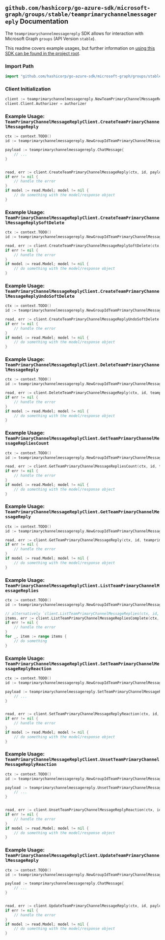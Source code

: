 
## `github.com/hashicorp/go-azure-sdk/microsoft-graph/groups/stable/teamprimarychannelmessagereply` Documentation

The `teamprimarychannelmessagereply` SDK allows for interaction with Microsoft Graph `groups` (API Version `stable`).

This readme covers example usages, but further information on [using this SDK can be found in the project root](https://github.com/hashicorp/go-azure-sdk/tree/main/docs).

### Import Path

```go
import "github.com/hashicorp/go-azure-sdk/microsoft-graph/groups/stable/teamprimarychannelmessagereply"
```


### Client Initialization

```go
client := teamprimarychannelmessagereply.NewTeamPrimaryChannelMessageReplyClientWithBaseURI("https://graph.microsoft.com")
client.Client.Authorizer = authorizer
```


### Example Usage: `TeamPrimaryChannelMessageReplyClient.CreateTeamPrimaryChannelMessageReply`

```go
ctx := context.TODO()
id := teamprimarychannelmessagereply.NewGroupIdTeamPrimaryChannelMessageID("groupId", "chatMessageId")

payload := teamprimarychannelmessagereply.ChatMessage{
	// ...
}


read, err := client.CreateTeamPrimaryChannelMessageReply(ctx, id, payload, teamprimarychannelmessagereply.DefaultCreateTeamPrimaryChannelMessageReplyOperationOptions())
if err != nil {
	// handle the error
}
if model := read.Model; model != nil {
	// do something with the model/response object
}
```


### Example Usage: `TeamPrimaryChannelMessageReplyClient.CreateTeamPrimaryChannelMessageReplySoftDelete`

```go
ctx := context.TODO()
id := teamprimarychannelmessagereply.NewGroupIdTeamPrimaryChannelMessageIdReplyID("groupId", "chatMessageId", "chatMessageId1")

read, err := client.CreateTeamPrimaryChannelMessageReplySoftDelete(ctx, id, teamprimarychannelmessagereply.DefaultCreateTeamPrimaryChannelMessageReplySoftDeleteOperationOptions())
if err != nil {
	// handle the error
}
if model := read.Model; model != nil {
	// do something with the model/response object
}
```


### Example Usage: `TeamPrimaryChannelMessageReplyClient.CreateTeamPrimaryChannelMessageReplyUndoSoftDelete`

```go
ctx := context.TODO()
id := teamprimarychannelmessagereply.NewGroupIdTeamPrimaryChannelMessageIdReplyID("groupId", "chatMessageId", "chatMessageId1")

read, err := client.CreateTeamPrimaryChannelMessageReplyUndoSoftDelete(ctx, id, teamprimarychannelmessagereply.DefaultCreateTeamPrimaryChannelMessageReplyUndoSoftDeleteOperationOptions())
if err != nil {
	// handle the error
}
if model := read.Model; model != nil {
	// do something with the model/response object
}
```


### Example Usage: `TeamPrimaryChannelMessageReplyClient.DeleteTeamPrimaryChannelMessageReply`

```go
ctx := context.TODO()
id := teamprimarychannelmessagereply.NewGroupIdTeamPrimaryChannelMessageIdReplyID("groupId", "chatMessageId", "chatMessageId1")

read, err := client.DeleteTeamPrimaryChannelMessageReply(ctx, id, teamprimarychannelmessagereply.DefaultDeleteTeamPrimaryChannelMessageReplyOperationOptions())
if err != nil {
	// handle the error
}
if model := read.Model; model != nil {
	// do something with the model/response object
}
```


### Example Usage: `TeamPrimaryChannelMessageReplyClient.GetTeamPrimaryChannelMessageRepliesCount`

```go
ctx := context.TODO()
id := teamprimarychannelmessagereply.NewGroupIdTeamPrimaryChannelMessageID("groupId", "chatMessageId")

read, err := client.GetTeamPrimaryChannelMessageRepliesCount(ctx, id, teamprimarychannelmessagereply.DefaultGetTeamPrimaryChannelMessageRepliesCountOperationOptions())
if err != nil {
	// handle the error
}
if model := read.Model; model != nil {
	// do something with the model/response object
}
```


### Example Usage: `TeamPrimaryChannelMessageReplyClient.GetTeamPrimaryChannelMessageReply`

```go
ctx := context.TODO()
id := teamprimarychannelmessagereply.NewGroupIdTeamPrimaryChannelMessageIdReplyID("groupId", "chatMessageId", "chatMessageId1")

read, err := client.GetTeamPrimaryChannelMessageReply(ctx, id, teamprimarychannelmessagereply.DefaultGetTeamPrimaryChannelMessageReplyOperationOptions())
if err != nil {
	// handle the error
}
if model := read.Model; model != nil {
	// do something with the model/response object
}
```


### Example Usage: `TeamPrimaryChannelMessageReplyClient.ListTeamPrimaryChannelMessageReplies`

```go
ctx := context.TODO()
id := teamprimarychannelmessagereply.NewGroupIdTeamPrimaryChannelMessageID("groupId", "chatMessageId")

// alternatively `client.ListTeamPrimaryChannelMessageReplies(ctx, id, teamprimarychannelmessagereply.DefaultListTeamPrimaryChannelMessageRepliesOperationOptions())` can be used to do batched pagination
items, err := client.ListTeamPrimaryChannelMessageRepliesComplete(ctx, id, teamprimarychannelmessagereply.DefaultListTeamPrimaryChannelMessageRepliesOperationOptions())
if err != nil {
	// handle the error
}
for _, item := range items {
	// do something
}
```


### Example Usage: `TeamPrimaryChannelMessageReplyClient.SetTeamPrimaryChannelMessageReplyReaction`

```go
ctx := context.TODO()
id := teamprimarychannelmessagereply.NewGroupIdTeamPrimaryChannelMessageIdReplyID("groupId", "chatMessageId", "chatMessageId1")

payload := teamprimarychannelmessagereply.SetTeamPrimaryChannelMessageReplyReactionRequest{
	// ...
}


read, err := client.SetTeamPrimaryChannelMessageReplyReaction(ctx, id, payload, teamprimarychannelmessagereply.DefaultSetTeamPrimaryChannelMessageReplyReactionOperationOptions())
if err != nil {
	// handle the error
}
if model := read.Model; model != nil {
	// do something with the model/response object
}
```


### Example Usage: `TeamPrimaryChannelMessageReplyClient.UnsetTeamPrimaryChannelMessageReplyReaction`

```go
ctx := context.TODO()
id := teamprimarychannelmessagereply.NewGroupIdTeamPrimaryChannelMessageIdReplyID("groupId", "chatMessageId", "chatMessageId1")

payload := teamprimarychannelmessagereply.UnsetTeamPrimaryChannelMessageReplyReactionRequest{
	// ...
}


read, err := client.UnsetTeamPrimaryChannelMessageReplyReaction(ctx, id, payload, teamprimarychannelmessagereply.DefaultUnsetTeamPrimaryChannelMessageReplyReactionOperationOptions())
if err != nil {
	// handle the error
}
if model := read.Model; model != nil {
	// do something with the model/response object
}
```


### Example Usage: `TeamPrimaryChannelMessageReplyClient.UpdateTeamPrimaryChannelMessageReply`

```go
ctx := context.TODO()
id := teamprimarychannelmessagereply.NewGroupIdTeamPrimaryChannelMessageIdReplyID("groupId", "chatMessageId", "chatMessageId1")

payload := teamprimarychannelmessagereply.ChatMessage{
	// ...
}


read, err := client.UpdateTeamPrimaryChannelMessageReply(ctx, id, payload, teamprimarychannelmessagereply.DefaultUpdateTeamPrimaryChannelMessageReplyOperationOptions())
if err != nil {
	// handle the error
}
if model := read.Model; model != nil {
	// do something with the model/response object
}
```
